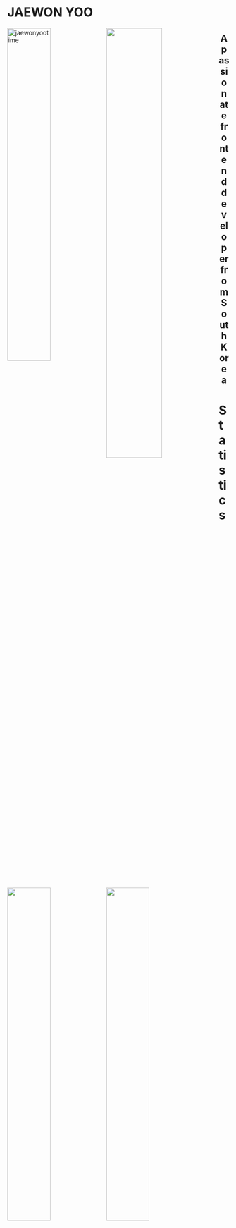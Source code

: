 <h1>JAEWON YOO </h1>

<img align="left" style="width: 44%; display: inline;" src="https://github-readme-stats.vercel.app/api/top-langs?username=jaewonyootime&show_icons=true&locale=en&layout=compact" alt="jaewonyootime" />  

<img align="left" style="width: 50%; display: inline;" src="http://mazassumnida.wtf/api/v2/generate_badge?boj=jaewonyootime"  />  

<h2 align='center'>A passionate frontend developer from South Korea</h2>

<h1>Statistics</h1> 

<img align="left" style="width: 44%; display: inline;" src="https://github-readme-stats-one-bice.vercel.app/api?username=jaewonyootime&show_icons=true&count_private=true&role=OWNER,ORGANIZATION_MEMBER,COLLABORATOR"  />  

<img align="left" style="width: 44%; display: inline;" src="https://github-readme-streak-stats.herokuapp.com?user=jaewonyootime"  />  

<br>
